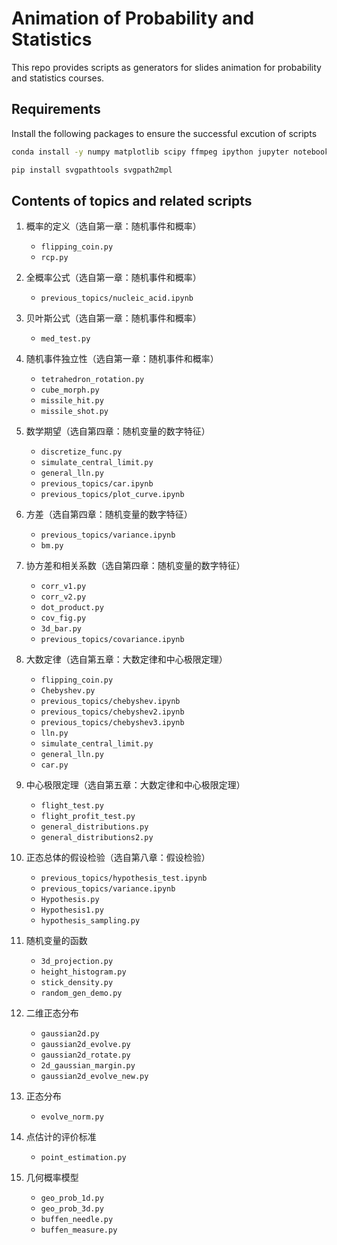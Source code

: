 # Animation of Probability and Statistics

This repo provides scripts as generators for slides animation for probability and statistics courses.

## Requirements

Install the following packages to ensure the successful excution of scripts
```bash
conda install -y numpy matplotlib scipy ffmpeg ipython jupyter notebook

pip install svgpathtools svgpath2mpl
```

## Contents of topics and related scripts

1. 概率的定义（选自第一章：随机事件和概率）
   - `flipping_coin.py`
   - `rcp.py`

2. 全概率公式（选自第一章：随机事件和概率）
   - `previous_topics/nucleic_acid.ipynb`

3. 贝叶斯公式（选自第一章：随机事件和概率）
   - `med_test.py`

4. 随机事件独立性（选自第一章：随机事件和概率）
   - `tetrahedron_rotation.py`
   - `cube_morph.py`
   - `missile_hit.py`
   - `missile_shot.py`

5. 数学期望（选自第四章：随机变量的数字特征）
   - `discretize_func.py`
   - `simulate_central_limit.py`
   - `general_lln.py`
   - `previous_topics/car.ipynb`
   - `previous_topics/plot_curve.ipynb`

6. 方差（选自第四章：随机变量的数字特征）
   - `previous_topics/variance.ipynb`
   - `bm.py`

7. 协方差和相关系数（选自第四章：随机变量的数字特征）
   - `corr_v1.py`
   - `corr_v2.py`
   - `dot_product.py`
   - `cov_fig.py`
   - `3d_bar.py`
   - `previous_topics/covariance.ipynb`

8. 大数定律（选自第五章：大数定律和中心极限定理）
   - `flipping_coin.py`
   - `Chebyshev.py`
   - `previous_topics/chebyshev.ipynb`
   - `previous_topics/chebyshev2.ipynb`
   - `previous_topics/chebyshev3.ipynb`
   - `lln.py`
   - `simulate_central_limit.py`
   - `general_lln.py`
   - `car.py`

9. 中心极限定理（选自第五章：大数定律和中心极限定理）
   - `flight_test.py`
   - `flight_profit_test.py`
   - `general_distributions.py`
   - `general_distributions2.py`

10. 正态总体的假设检验（选自第八章：假设检验）
    - `previous_topics/hypothesis_test.ipynb`
    - `previous_topics/variance.ipynb`
    - `Hypothesis.py`
    - `Hypothesis1.py`
    - `hypothesis_sampling.py`

11. 随机变量的函数
    - `3d_projection.py`
    - `height_histogram.py`
    - `stick_density.py`
    - `random_gen_demo.py`

12. 二维正态分布
    - `gaussian2d.py`
    - `gaussian2d_evolve.py`
    - `gaussian2d_rotate.py`
    - `2d_gaussian_margin.py`
    - `gaussian2d_evolve_new.py`

13. 正态分布
    - `evolve_norm.py`

14. 点估计的评价标准
    - `point_estimation.py`

15. 几何概率模型
    - `geo_prob_1d.py`
    - `geo_prob_3d.py`
    - `buffen_needle.py`
    - `buffen_measure.py`
